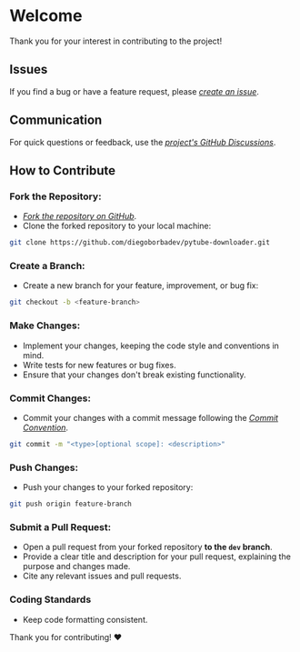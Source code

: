 # Welcome
Thank you for your interest in contributing to the project!

## Issues
If you find a bug or have a feature request, please [*create an issue*](https://github.com/diegoborbadev/pytube-downloader/issues/new/choose).

## Communication
For quick questions or feedback, use the [*project's GitHub Discussions*](https://github.com/diegoborbadev/pytube-downloader/discussions).

## How to Contribute
### Fork the Repository:

- [*Fork the repository on GitHub*](https://github.com/diegoborbadev/pytube-downloader/fork).
- Clone the forked repository to your local machine:
```bash
git clone https://github.com/diegoborbadev/pytube-downloader.git
```
### Create a Branch:

- Create a new branch for your feature, improvement, or bug fix:
```bash
git checkout -b <feature-branch>
```
### Make Changes:

- Implement your changes, keeping the code style and conventions in mind.
- Write tests for new features or bug fixes.
- Ensure that your changes don't break existing functionality.

### Commit Changes:

- Commit your changes with a commit message following the [*Commit Convention*](https://www.conventionalcommits.org/en/v1.0.0/).
```bash
git commit -m "<type>[optional scope]: <description>"
```
### Push Changes:

- Push your changes to your forked repository:
```bash
git push origin feature-branch
```
### Submit a Pull Request:

- Open a pull request from your forked repository **to the `dev` branch**.
- Provide a clear title and description for your pull request, explaining the purpose and changes made.
- Cite any relevant issues and pull requests.

### Coding Standards
- Keep code formatting consistent.


Thank you for contributing! ❤️

